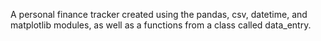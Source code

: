 A personal finance tracker created using the pandas, csv, datetime, and matplotlib modules, as well as a functions from a class called data_entry.